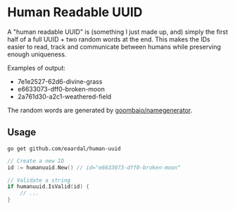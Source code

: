 # Human Readable UUID

A "human readable UUID" is (something I just made up, and) simply the first half of a full UUID + two random words at the end.
This makes the IDs easier to read, track and communicate between humans while preserving enough uniqueness.

Examples of output:
- 7e1e2527-62d6-divine-grass
- e6633073-dff0-broken-moon
- 2a761d30-a2c1-weathered-field

The random words are generated by [goombaio/namegenerator](https://github.com/goombaio/namegenerator).

## Usage

```
go get github.com/eaardal/human-uuid
```

```go
// Create a new ID
id := humanuuid.New() // id="e6633073-dff0-broken-moon"

// Validate a string
if humanuuid.IsValid(id) {
    // ...
}
```